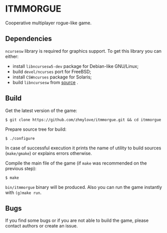# ITMMORGUE

Cooperative multiplayer rogue-like game.

## Dependencies

`ncursesw` library is required for graphics support.
To get this library you can either:
* install `libncursesw5-dev` package for Debian-like GNU/Linux;
* build `devel/ncurses` port for FreeBSD;
* install `CSWncurses` package for Solaris;
* build `libncursesw` from [source](https://www.gnu.org/software/ncurses/) .

## Build

Get the latest version of the game:
```
$ git clone https://github.com/zhmylove/itmmorgue.git && cd itmmorgue
```

Prepare source tree for build:
```
$ ./configure
```

In case of successful execution it prints the name of utility to build sources (`make/gmake`) or explains errors otherwise.

Compile the main file of the game (if `make` was recommended on the previous step):
```
$ make
```

`bin/itmmorgue` binary will be produced.
Also you can run the game instantly with `(g)make run`.

## Bugs

If you find some bugs or if you are not able to build the game, please contact authors or create an issue.
